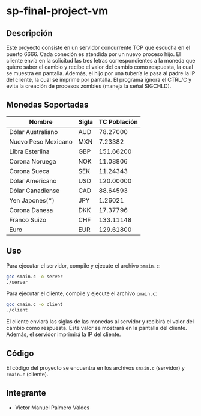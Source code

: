 # sp-final-project-vm

## Descripción

Este proyecto consiste en un servidor concurrente TCP que escucha en el puerto 6666. Cada conexión es atendida por un nuevo proceso hijo. El cliente envía en la solicitud las tres letras correspondientes a la moneda que quiere saber el cambio y recibe el valor del cambio como respuesta, la cual se muestra en pantalla. Además, el hijo por una tubería le pasa al padre la IP del cliente, la cual se imprime por pantalla. El programa ignora el CTRL/C y evita la creación de procesos zombies (maneja la señal SIGCHLD).

## Monedas Soportadas

| Nombre | Sigla | TC Población |
| ------ | ----- | ------------ |
| Dólar Australiano | AUD | 78.27000 |
| Nuevo Peso Mexicano | MXN | 7.23382 |
| Libra Esterlina | GBP | 151.66200 |
| Corona Noruega | NOK | 11.08806 |
| Corona Sueca | SEK | 11.24343 |
| Dólar Americano | USD | 120.00000 |
| Dólar Canadiense | CAD | 88.64593 |
| Yen Japonés(*) | JPY | 1.26021 |
| Corona Danesa | DKK | 17.37796 |
| Franco Suizo | CHF | 133.11148 |
| Euro | EUR | 129.61800 |

## Uso

Para ejecutar el servidor, compile y ejecute el archivo `smain.c`:

```bash
gcc smain.c -o server
./server
```

Para ejecutar el cliente, compile y ejecute el archivo `cmain.c`:

```bash
gcc cmain.c -o client
./client
```

El cliente enviará las siglas de las monedas al servidor y recibirá el valor del cambio como respuesta. Este valor se mostrará en la pantalla del cliente. Además, el servidor imprimirá la IP del cliente.

## Código

El código del proyecto se encuentra en los archivos `smain.c` (servidor) y `cmain.c` (cliente).

## Integrante
- Victor Manuel Palmero Valdes